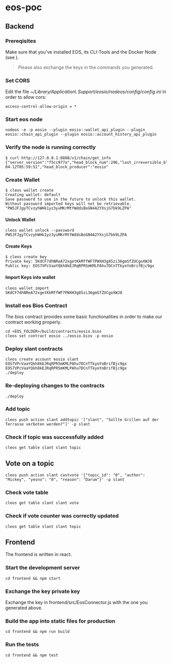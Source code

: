 

# eos-poc

## Backend

### Prereqisites

Make sure that you've installed EOS, its CLI-Tools and the Docker Node (see [](https://github.com/EOSIO/eos/wiki/Local-Environment)).

> Please also exchange the keys in the commands you generated.

### Set CORS

Edit the file _~/Library/Application\ Support/eosio/nodeos/config/config.ini_ in order to allow cors:

```
access-control-allow-origin = *
```

### Start eos node
```
nodeos -e -p eosio --plugin eosio::wallet_api_plugin --plugin eosio::chain_api_plugin --plugin eosio::account_history_api_plugin 
```

### Verify the node is running correctly
```
$ curl http://127.0.0.1:8888/v1/chain/get_info
{"server_version":"f5cc977a","head_block_num":296,"last_irreversible_block_num":295,"head_block_id":"000001280e55867acabbf1b9ff82a0b2dfe3e038ab4ea0580f06eeb4c226adeb","head_block_time":"2018-04-12T05:59:51","head_block_producer":"eosio"
```

### Create Wallet

```
$ cleos wallet create
Creating wallet: default
Save password to use in the future to unlock this wallet.
Without password imported keys will not be retrievable.
"PW5JFJgyTCvzyhWHk1yz3yuMKrMtYWddsBoGN4A2YXsjG7bk9LZPA"
```

#### Unlock Wallet
```
cleos wallet unlock --password PW5JFJgyTCvzyhWHk1yz3yuMKrMtYWddsBoGN4A2YXsjG7bk9LZPA
```

#### Create Keys

```
$ cleos create key
Private key: 5KdCF7dhNReA72xgetKkMffWF7PWXH3g85zi36gmSfZUCgoXWJ8
Public key: EOS7VPcVaaYQkh8kEJRqRPR5mKMLPAhu7DCnTTkyoYoBrifBjc9gx
```

#### Import Keys into wallet

```
cleos wallet import 5KdCF7dhNReA72xgetKkMffWF7PWXH3g85zi36gmSfZUCgoXWJ8
```

### Install eos Bios Contract

The bios contract provides some basic functionalities in order to make our contract working properly.

```
cd <EOS_FOLDER>/build/contracts/eosio.bios
cleos set contract eosio ../eosio.bios -p eosio
```

### Deploy slant contracts
```
cleos create account eosio slant EOS7VPcVaaYQkh8kEJRqRPR5mKMLPAhu7DCnTTkyoYoBrifBjc9gx EOS7VPcVaaYQkh8kEJRqRPR5mKMLPAhu7DCnTTkyoYoBrifBjc9gx
./deploy
```

### Re-deploying changes to the contracts
```
./deploy
```

### Add topic
```
cleos push action slant addtopic '["slant", "Sollte Grillen auf der Terrasse verboten werden?"]' -p slant
```

### Check if topic was successfully added
```
cleos get table slant slant topic
```

## Vote on a topic
```
cleos push action slant castvote '{"topic_id": "0", "author": "Mickey", "yesno": "0", "reason": "Darum"}' -p slant
```

### Check vote table
```
cleos get table slant slant vote
```

### Check if vote counter was correctly updated
```
cleos get table slant slant topic
```

## Frontend

The frontend is written in react.

### Start the development server

```
cd frontend && npm start
```

### Exchange the key private key

Exchange the key in frontend/src/EosConnector.js with the one you generated above.

### Build the app into static files for production

```
cd frontend && npm run build
```

### Run the tests

```
cd frontend && npm test
```
